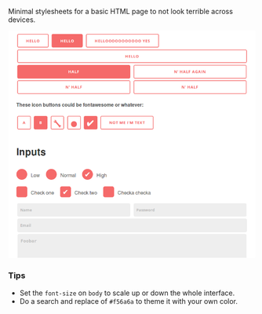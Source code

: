 Minimal stylesheets for a basic HTML page to not look terrible across devices.

![Screenshot of the inputs styles](./screenshot.png)

### Tips

 * Set the `font-size` on `body` to scale up or down the whole interface.
 * Do a search and replace of `#f56a6a` to theme it with your own color.

